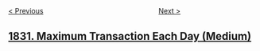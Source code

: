 <!--|This file generated by command(leetcode description); DO NOT EDIT.    |-->
<!--+----------------------------------------------------------------------+-->
<!--|@author    openset <openset.wang@gmail.com>                           |-->
<!--|@link      https://github.com/openset                                 |-->
<!--|@home      https://github.com/openset/leetcode                        |-->
<!--+----------------------------------------------------------------------+-->

[< Previous](../minimum-number-of-operations-to-make-string-sorted "Minimum Number of Operations to Make String Sorted")
　　　　　　　　　　　　　　　　
[Next >](../check-if-the-sentence-is-pangram "Check if the Sentence Is Pangram")

## [1831. Maximum Transaction Each Day (Medium)](https://leetcode.com/problems/maximum-transaction-each-day "")


